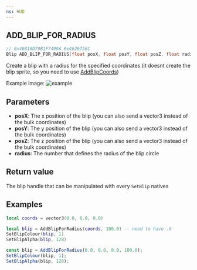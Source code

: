 ```yaml
---
ns: HUD
---
```

## ADD_BLIP_FOR_RADIUS

```c
// 0x46818D79B1F7499A 0x4626756C
Blip ADD_BLIP_FOR_RADIUS(float posX, float posY, float posZ, float radius);
```
Create a blip with a radius for the specified coordinates (it doesnt create the blip sprite, so you need to use [AddBlipCoords](#_0xC6F43D0E))

Example image:
![example](https://docs.fivem.net/natives/0x46818D79B1F7499A.png)

## Parameters
* **posX**: The x position of the blip (you can also send a vector3 instead of the bulk coordinates)
* **posY**: The y position of the blip (you can also send a vector3 instead of the bulk coordinates)
* **posZ**: The z position of the blip (you can also send a vector3 instead of the bulk coordinates)
* **radius**: The number that defines the radius of the blip circle

## Return value
The blip handle that can be manipulated with every `SetBlip` natives


## Examples
```lua
local coords = vector3(0.0, 0.0, 0.0)

local blip = AddBlipForRadius(coords, 100.0) -- need to have .0
SetBlipColour(blip, 1)
SetBlipAlpha(blip, 128)
```

```js  
const blip = AddBlipForRadius(0.0, 0.0, 0.0, 100.0);
SetBlipColour(blip, 1);
SetBlipAlpha(blip, 128);
```
